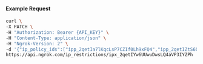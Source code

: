 <!-- Code generated for API Clients. DO NOT EDIT. -->

#### Example Request

```bash
curl \
-X PATCH \
-H "Authorization: Bearer {API_KEY}" \
-H "Content-Type: application/json" \
-H "Ngrok-Version: 2" \
-d '{"ip_policy_ids":["ipp_2qetIa7lKqcLsP7CZIf0Lh9xFQ4","ipp_2qetIZtS6bOl1N1M2qk6h4M5TFx"]}' \
https://api.ngrok.com/ip_restrictions/ipx_2qetIYw6UUwuDwsLQ4aVP3IYZPh
```
